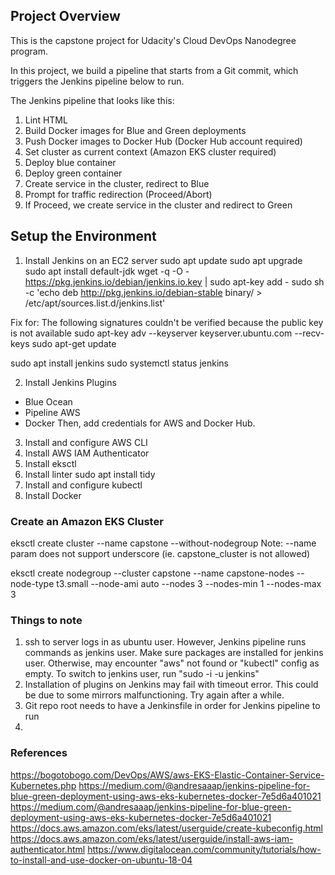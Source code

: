 ## Project Overview

This is the capstone project for Udacity's Cloud DevOps Nanodegree program.

In this project, we build a pipeline that starts from a Git commit, which triggers the Jenkins pipeline below to run. 

The Jenkins pipeline that looks like this:
1. Lint HTML
2. Build Docker images for Blue and Green deployments
3. Push Docker images to Docker Hub (Docker Hub account required)
4. Set cluster as current context (Amazon EKS cluster required)
5. Deploy blue container 
6. Deploy green container
7. Create service in the cluster, redirect to Blue
8. Prompt for traffic redirection (Proceed/Abort)
9. If Proceed, we create service in the cluster and redirect to Green

## Setup the Environment

1. Install Jenkins on an EC2 server
sudo apt update
sudo apt upgrade
sudo apt install default-jdk
wget -q -O - https://pkg.jenkins.io/debian/jenkins.io.key | sudo apt-key add -
sudo sh -c 'echo deb http://pkg.jenkins.io/debian-stable binary/ > /etc/apt/sources.list.d/jenkins.list'

Fix for: The following signatures couldn't be verified because the public key is not available
sudo apt-key adv --keyserver keyserver.ubuntu.com --recv-keys <PUBKEY>
sudo apt-get update

sudo apt install jenkins
sudo systemctl status jenkins

2. Install Jenkins Plugins
- Blue Ocean
- Pipeline AWS
- Docker
Then, add credentials for AWS and Docker Hub.

3. Install and configure AWS CLI
4. Install AWS IAM Authenticator
5. Install eksctl
6. Install linter
    sudo apt install tidy
7. Install and configure kubectl
8. Install Docker

### Create an Amazon EKS Cluster
eksctl create cluster --name capstone --without-nodegroup
Note: --name param does not support underscore (ie. capstone_cluster is not allowed)

eksctl create nodegroup --cluster capstone --name capstone-nodes --node-type t3.small --node-ami auto --nodes 3 --nodes-min 1 --nodes-max 3

### Things to note
1. ssh to server logs in as ubuntu user. However, Jenkins pipeline runs commands as jenkins user. Make sure packages are installed for jenkins user. Otherwise, may encounter "aws" not found or "kubectl" config as empty. To switch to jenkins user, run "sudo -i -u jenkins"
2. Installation of plugins on Jenkins may fail with timeout error. This could be due to some mirrors malfunctioning. Try again after a while. 
3. Git repo root needs to have a Jenkinsfile in order for Jenkins pipeline to run
4. 

### References
https://bogotobogo.com/DevOps/AWS/aws-EKS-Elastic-Container-Service-Kubernetes.php
https://medium.com/@andresaaap/jenkins-pipeline-for-blue-green-deployment-using-aws-eks-kubernetes-docker-7e5d6a401021
https://medium.com/@andresaaap/jenkins-pipeline-for-blue-green-deployment-using-aws-eks-kubernetes-docker-7e5d6a401021
https://docs.aws.amazon.com/eks/latest/userguide/create-kubeconfig.html
https://docs.aws.amazon.com/eks/latest/userguide/install-aws-iam-authenticator.html
https://www.digitalocean.com/community/tutorials/how-to-install-and-use-docker-on-ubuntu-18-04

